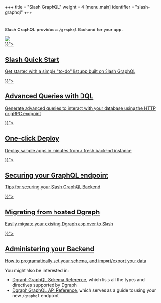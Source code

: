 +++
title = "Slash GraphQL"
weight = 4
[menu.main]
  identifier = "slash-graphql"
+++

<div class="landing">
  <div class="hero">
    <h1></h1>
    <p>
      Slash GraphQL provides a <code>/graphql</code> Backend for your app.
    </p>
    <img class="hero-deco" src="/images/hero-deco.png" />
  </div>
  <div class="item">
    <div class="icon"><i class="lni lni-play" aria-hidden="true"></i></div>
    <a  href="{{< relref "slash-quick-start.md">}}">
      <h2>Slash Quick Start</h2>
      <p>
        Get started with a simple "to-do" list app built on Slash GraphQL
      </p>
    </a>
  </div>
  <div class="item">
    <div class="icon"><i class="fa fa-university" aria-hidden="true"></i></div>
    <a href="{{< relref "advanced-queries.md">}}">
      <h2>Advanced Queries with DQL</h2>
      <p>
        Generate advanced queries to interact with your database using the HTTP or gRPC endpoint 
      </p>
    </a>
  </div>
  <div class="item">
    <div class="icon"><i class="fa fa-code-fork" aria-hidden="true"></i></div>
    <a href="{{< relref "one-click-deploy.md">}}">
      <h2>One-click Deploy</h2>
      <p>
        Deploy sample apps in minutes from a fresh backend instance
      </p>
    </a>
  </div>

  <div class="item">
    <div class="icon"><i class="lni lni-graduation" aria-hidden="true"></i></div>
    <a href="{{< relref "security.md">}}">
      <h2>Securing your GraphQL endpoint</h2>
      <p>
        Tips for securing your Slash GraphQL Backend
      </p>
    </a>
  </div>
  <div class="item">
    <div class="icon"><i class="lni lni-fireworks" aria-hidden="true"></i></div>
    <a href="{{< relref "migrating-from-hosted-dgraph.md">}}">
      <h2>Migrating from hosted Dgraph</h2>
      <p>
        Easily migrate your existing Dgraph app over to Slash
      </p>
    </a>
  </div>
  <div class="item">
    <div class="icon"><i class="fa fa-cog" aria-hidden="true"></i></div>
    <a href="{{< relref "admin/_index.md">}}">
      <h2>Administering your Backend</h2>
      <p>
        How to programatically set your schema, and import/export your data 
      </p>
    </a>
  </div>

</div>

<style>
  ul.contents {
    display: none;
  }
</style>

You might also be interested in:

- [Dgraph GraphQL Schema Reference](https://dgraph.io/docs/graphql/schema/schema-overview), which lists all the types and directives supported by Dgraph
- [Dgraph GraphQL API Reference](https://dgraph.io/docs/graphql/api/api-overview), which serves as a guide to using your new `/graphql` endpoint
